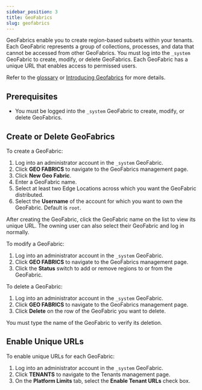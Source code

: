 ```yaml
---
sidebar_position: 3
title: GeoFabrics
slug: geofabrics
---
```


GeoFabrics enable you to create region-based subsets within your tenants. Each GeoFabric represents a group of collections, processes, and data that cannot be accessed from other GeoFabrics. You must log into the `_system` GeoFabric to create, modify, or delete GeoFabrics. Each GeoFabric has a unique URL that enables access to permissed users.

Refer to the [glossary](../collections/documents/appendix/glossary) or [Introducing Geofabrics](https://www.macrometa.com/blog/introducing-geofabrics) for more details.

## Prerequisites

* You must be logged into the `_system` GeoFabric to create, modify, or delete GeoFabrics.

## Create or Delete GeoFabrics

To create a GeoFabric:

1. Log into an administrator account in the `_system` GeoFabric.
2. Click **GEO FABRICS** to navigate to the GeoFabrics management page.
3. Click **New Geo Fabric**.
4. Enter a GeoFabric name.
5. Select at least two Edge Locations across which you want the GeoFabric distributed.
6. Select the **Username** of the account for which you want to own the GeoFabric. Default is `root`.

After creating the GeoFabric, click the GeoFabric name on the list to view its unique URL. The owning user can also select their GeoFabric and log in normally.

To modify a GeoFabric:

1. Log into an administrator account in the `_system` GeoFabric.
2. Click **GEO FABRICS** to navigate to the GeoFabrics management page.
3. Click the **Status** switch to add or remove regions to or from the GeoFabric.

To delete a GeoFabric:

1. Log into an administrator account in the `_system` GeoFabric.
2. Click **GEO FABRICS** to navigate to the GeoFabrics management page.
3. Click **Delete** on the row of the GeoFabric you want to delete.

You must type the name of the GeoFabric to verify its deletion.

## Enable Unique URLs

To enable unique URLs for each GeoFabric:

1. Log into an administrator account in the `_system` GeoFabric.
2. Click **TENANTS** to navigate to the Tenants management page.
3. On the **Platform Limits** tab, select the **Enable Tenant URLs** check box.
